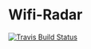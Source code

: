 # Wifi-Radar
[![Travis Build Status](https://travis-ci.org/danielmroczka/wifi-radar.png?branch=master)](https://travis-ci.org/danielmroczka/wifi-radar)